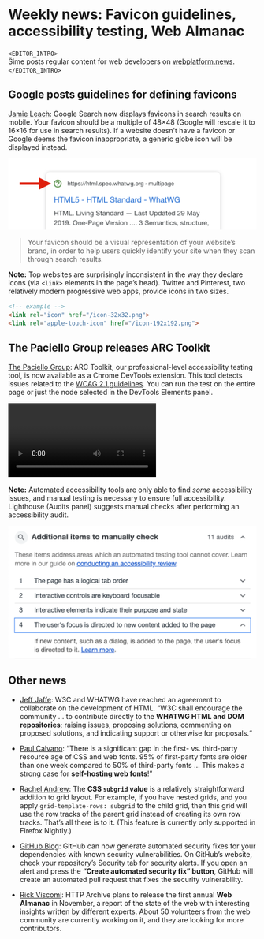# Weekly news: Favicon guidelines, accessibility testing, Web Almanac

`<EDITOR_INTRO>`  
Šime posts regular content for web developers on [webplatform.news](https://webplatform.news).  
`</EDITOR_INTRO>`

## Google posts guidelines for defining favicons

[Jamie Leach](https://www.blog.google/products/search/new-design-google-search/): Google Search now displays favicons in search results on mobile. Your favicon should be a multiple of 48×48 (Google will rescale it to 16×16 for use in search results). If a website doesn’t have a favicon or Google deems the favicon inappropriate, a generic globe icon will be displayed instead.

![](/media/google-search-favicon.png)

> Your favicon should be a visual representation of your website’s brand, in order to help users quickly identify your site when they scan through search results.

**Note:** Top websites are surprisingly inconsistent in the way they declare icons (via `<link>` elements in the page’s head). Twitter and Pinterest, two relatively modern progressive web apps, provide icons in two sizes.

<!-- prettier-ignore -->
```html
<!-- example -->
<link rel="icon" href="/icon-32x32.png">
<link rel="apple-touch-icon" href="/icon-192x192.png">
```

## The Paciello Group releases ARC Toolkit

[The Paciello Group](https://mobile.twitter.com/paciellogroup/status/1129013674675449864): ARC Toolkit, our professional-level accessibility testing tool, is now available as a Chrome DevTools extension. This tool detects issues related to the [WCAG 2.1 guidelines](https://w3c.github.io/wcag/21/guidelines/). You can run the test on the entire page or just the node selected in the DevTools Elements panel.

<video controls src="/media/arc-toolkit-demo.mp4"></video>

**Note:** Automated accessibility tools are only able to find _some_ accessibility issues, and manual testing is necessary to ensure full accessibility. Lighthouse (Audits panel) suggests manual checks after performing an accessibility audit.

![](/media/lighthouse-manual-audits.png)

## Other news

- [Jeff Jaffe](https://www.w3.org/blog/2019/05/w3c-and-whatwg-to-work-together-to-advance-the-open-web-platform/): W3C and WHATWG have reached an agreement to collaborate on the development of HTML. “W3C shall encourage the community … to contribute directly to the **WHATWG HTML and DOM repositories**; raising issues, proposing solutions, commenting on proposed solutions, and indicating support or otherwise for proposals.“

- [Paul Calvano](https://discuss.httparchive.org/t/analyzing-resource-age-by-content-type/1659): “There is a significant gap in the first- vs. third-party resource age of CSS and web fonts. 95% of first-party fonts are older than one week compared to 50% of third-party fonts … This makes a strong case for **self-hosting web fonts**!”

- [Rachel Andrew](https://www.smashingmagazine.com/2019/05/display-grid-subgrid/): The **CSS `subgrid` value** is a relatively straightforward addition to grid layout. For example, if you have nested grids, and you apply `grid-template-rows: subgrid` to the child grid, then this grid will use the row tracks of the parent grid instead of creating its own row tracks. That’s all there is to it. (This feature is currently only supported in Firefox Nightly.)

* [GitHub Blog](https://github.blog/2019-05-23-introducing-new-ways-to-keep-your-code-secure/): GitHub can now generate automated security fixes for your dependencies with known security vulnerabilities. On GitHub’s website, check your repository’s Security tab for security alerts. If you open an alert and press the **“Create automated security fix” button**, GitHub will create an automated pull request that fixes the security vulnerability.

* [Rick Viscomi](https://dev.to/rick_viscomi/introducing-the-web-almanac-6dl): HTTP Archive plans to release the first annual **Web Almanac** in November, a report of the state of the web with interesting insights written by different experts. About 50 volunteers from the web community are currently working on it, and they are looking for more contributors.
